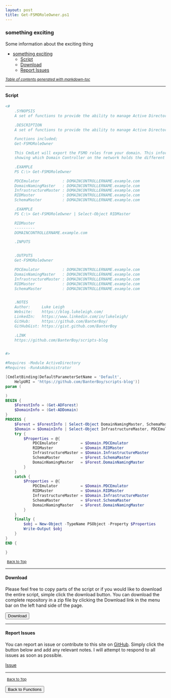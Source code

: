 ```yaml
---
layout: post
title: Get-FSMORoleOwner.ps1
---
```


### something exciting

Some information about the exciting thing

- [something exciting](#something-exciting)
  - [Script](#script)
  - [Download](#download)
  - [Report Issues](#report-issues)

<small><i><a href='http://ecotrust-canada.github.io/markdown-toc/'>Table of contents generated with markdown-toc</a></i></small>

---

#### Script

```powershell
<#
    .SYNOPSIS
    A set of functions to provide the ability to manage Active Directory FSMO Roles.

    .DESCRIPTION
    A set of functions to provide the ability to manage Active Directory FSMO Roles.

    Functions included;
    Get-FSMORoleOwner

    This CmdLet will export the FSMO roles from your domain. This information is then output in a Table,
    showing which Domain Controller on the network holds the different FSMO Roles.

    .EXAMPLE
    PS C:\> Get-FSMORoleOwner

    PDCEmulator          : DOMAINCONTROLLERNAME.example.com
    DomainNamingMaster   : DOMAINCONTROLLERNAME.example.com
    InfrastructureMaster : DOMAINCONTROLLERNAME.example.com
    RIDMaster            : DOMAINCONTROLLERNAME.example.com
    SchemaMaster         : DOMAINCONTROLLERNAME.example.com

    .EXAMPLE
    PS C:\> Get-FSMORoleOwner | Select-Object RIDMaster

    RIDMaster
    ---------
    DOMAINCONTROLLERNAME.example.com

    .INPUTS


    .OUTPUTS
    Get-FSMORoleOwner

    PDCEmulator          : DOMAINCONTROLLERNAME.example.com
    DomainNamingMaster   : DOMAINCONTROLLERNAME.example.com
    InfrastructureMaster : DOMAINCONTROLLERNAME.example.com
    RIDMaster            : DOMAINCONTROLLERNAME.example.com
    SchemaMaster         : DOMAINCONTROLLERNAME.example.com


    .NOTES
    Author:     Luke Leigh
    Website:    https://blog.lukeleigh.com/
    LinkedIn:   https://www.linkedin.com/in/lukeleigh/
    GitHub:     https://github.com/BanterBoy/
    GitHubGist: https://gist.github.com/BanterBoy

    .LINK
    https://github.com/BanterBoy/scripts-blog


#>

#Requires -Module ActiveDirectory
#Requires -RunAsAdministrator

[CmdletBinding(DefaultParameterSetName = 'Default',
    HelpURI = 'https://github.com/BanterBoy/scripts-blog')]
param (

)
BEGIN {
    $ForestInfo = (Get-ADForest)
    $DomainInfo = (Get-ADDomain)
}
PROCESS {
    $Forest = $ForestInfo | Select-Object DomainNamingMaster, SchemaMaster
    $Domain = $DomainInfo | Select-Object InfrastructureMaster, PDCEmulator, RIDMaster
    try {
        $Properties = @{
            PDCEmulator          = $Domain.PDCEmulator
            RIDMaster            = $Domain.RIDMaster
            InfrastructureMaster = $Domain.InfrastructureMaster
            SchemaMaster         = $Forest.SchemaMaster
            DomainNamingMaster   = $Forest.DomainNamingMaster
        }
    }
    catch {
        $Properties = @{
            PDCEmulator          = $Domain.PDCEmulator
            RIDMaster            = $Domain.RIDMaster
            InfrastructureMaster = $Domain.InfrastructureMaster
            SchemaMaster         = $Forest.SchemaMaster
            DomainNamingMaster   = $Forest.DomainNamingMaster
        }
    }
    finally {
        $obj = New-Object -TypeName PSObject -Property $Properties
        Write-Output $obj
    }
}
END {

}
```

<span style="font-size:11px;"><a href="#"><i class="fas fa-caret-up" aria-hidden="true" style="color: white; margin-right:5px;"></i>Back to Top</a></span>

---

#### Download

Please feel free to copy parts of the script or if you would like to download the entire script, simple click the download button. You can download the complete repository in a zip file by clicking the Download link in the menu bar on the left hand side of the page.

<button class="btn" type="submit" onclick="window.open('/PowerShell/functions/activeDirectory/Get-FSMORoleOwner.ps1')">
    <i class="fa fa-cloud-download-alt">
    </i>
        Download
</button>

---

#### Report Issues

You can report an issue or contribute to this site on <a href="https://github.com/BanterBoy/scripts-blog/issues">GitHub</a>. Simply click the button below and add any relevant notes. I will attempt to respond to all issues as soon as possible.

<!-- Place this tag where you want the button to render. -->

<a class="github-button" href="https://github.com/BanterBoy/scripts-blog/issues/new?title=Get-FSMORoleOwner.ps1&body=There is a problem with this function. Please find details below." data-show-count="true" aria-label="Issue BanterBoy/scripts-blog on GitHub">Issue</a>

---

<span style="font-size:11px;"><a href="#"><i class="fas fa-caret-up" aria-hidden="true" style="color: white; margin-right:5px;"></i>Back to Top</a></span>

<a href="/menu/_pages/functions.html">
    <button class="btn">
        <i class='fas fa-reply'>
        </i>
            Back to Functions
    </button>
</a>

[1]: http://ecotrust-canada.github.io/markdown-toc
[2]: https://github.com/googlearchive/code-prettify
